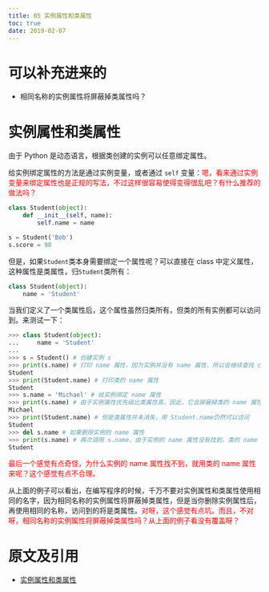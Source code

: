 ```yaml
---
title: 05 实例属性和类属性
toc: true
date: 2019-02-07
---
```

# 可以补充进来的

- 相同名称的实例属性将屏蔽掉类属性吗？

# 实例属性和类属性

由于 Python 是动态语言，根据类创建的实例可以任意绑定属性。

给实例绑定属性的方法是通过实例变量，或者通过 `self` 变量：<span style="color:red;">嗯，看来通过实例变量来绑定属性也是正规的写法，不过这样很容易使得变得很乱吧？有什么推荐的做法吗？</span>

```py
class Student(object):
    def __init__(self, name):
        self.name = name

s = Student('Bob')
s.score = 90
```

但是，如果`Student`类本身需要绑定一个属性呢？可以直接在 class 中定义属性，这种属性是类属性，归`Student`类所有：

```py
class Student(object):
    name = 'Student'
```

当我们定义了一个类属性后，这个属性虽然归类所有，但类的所有实例都可以访问到。来测试一下：

```py
>>> class Student(object):
...     name = 'Student'
...
>>> s = Student() # 创建实例 s
>>> print(s.name) # 打印 name 属性，因为实例并没有 name 属性，所以会继续查找 class 的 name 属性
Student
>>> print(Student.name) # 打印类的 name 属性
Student
>>> s.name = 'Michael' # 给实例绑定 name 属性
>>> print(s.name) # 由于实例属性优先级比类属性高，因此，它会屏蔽掉类的 name 属性
Michael
>>> print(Student.name) # 但是类属性并未消失，用 Student.name仍然可以访问
Student
>>> del s.name # 如果删除实例的 name 属性
>>> print(s.name) # 再次调用 s.name，由于实例的 name 属性没有找到，类的 name 属性就显示出来了
Student
```

<span style="color:red;">最后一个感觉有点奇怪，为什么实例的 name 属性找不到，就用类的 name 属性来呢？这个感觉有点不合理。</span>

从上面的例子可以看出，在编写程序的时候，千万不要对实例属性和类属性使用相同的名字，因为相同名称的实例属性将屏蔽掉类属性，但是当你删除实例属性后，再使用相同的名称，访问到的将是类属性。<span style="color:red;">对呀，这个感觉有点坑。而且，不对呀，相同名称的实例属性将屏蔽掉类属性吗？从上面的例子看没有覆盖呀？</span>


# 原文及引用

- [实例属性和类属性](https://www.liaoxuefeng.com/wiki/0014316089557264a6b348958f449949df42a6d3a2e542c000/0014319117128404c7dd0cf0e3c4d88acc8fe4d2c163625000)
